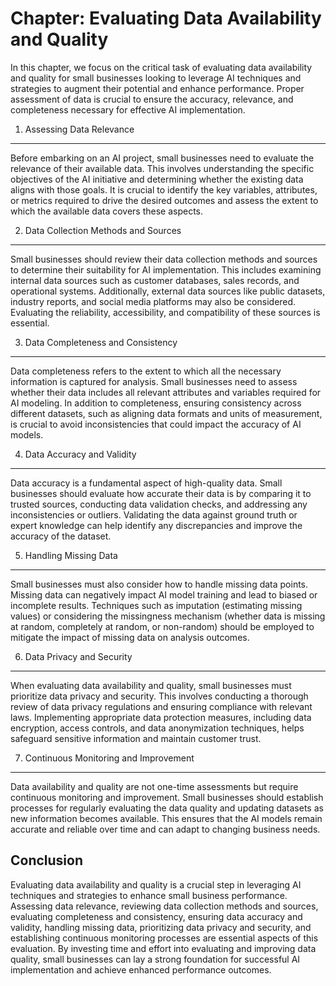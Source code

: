 Chapter: Evaluating Data Availability and Quality
=================================================

In this chapter, we focus on the critical task of evaluating data availability and quality for small businesses looking to leverage AI techniques and strategies to augment their potential and enhance performance. Proper assessment of data is crucial to ensure the accuracy, relevance, and completeness necessary for effective AI implementation.

1. Assessing Data Relevance
---------------------------

Before embarking on an AI project, small businesses need to evaluate the relevance of their available data. This involves understanding the specific objectives of the AI initiative and determining whether the existing data aligns with those goals. It is crucial to identify the key variables, attributes, or metrics required to drive the desired outcomes and assess the extent to which the available data covers these aspects.

2. Data Collection Methods and Sources
--------------------------------------

Small businesses should review their data collection methods and sources to determine their suitability for AI implementation. This includes examining internal data sources such as customer databases, sales records, and operational systems. Additionally, external data sources like public datasets, industry reports, and social media platforms may also be considered. Evaluating the reliability, accessibility, and compatibility of these sources is essential.

3. Data Completeness and Consistency
------------------------------------

Data completeness refers to the extent to which all the necessary information is captured for analysis. Small businesses need to assess whether their data includes all relevant attributes and variables required for AI modeling. In addition to completeness, ensuring consistency across different datasets, such as aligning data formats and units of measurement, is crucial to avoid inconsistencies that could impact the accuracy of AI models.

4. Data Accuracy and Validity
-----------------------------

Data accuracy is a fundamental aspect of high-quality data. Small businesses should evaluate how accurate their data is by comparing it to trusted sources, conducting data validation checks, and addressing any inconsistencies or outliers. Validating the data against ground truth or expert knowledge can help identify any discrepancies and improve the accuracy of the dataset.

5. Handling Missing Data
------------------------

Small businesses must also consider how to handle missing data points. Missing data can negatively impact AI model training and lead to biased or incomplete results. Techniques such as imputation (estimating missing values) or considering the missingness mechanism (whether data is missing at random, completely at random, or non-random) should be employed to mitigate the impact of missing data on analysis outcomes.

6. Data Privacy and Security
----------------------------

When evaluating data availability and quality, small businesses must prioritize data privacy and security. This involves conducting a thorough review of data privacy regulations and ensuring compliance with relevant laws. Implementing appropriate data protection measures, including data encryption, access controls, and data anonymization techniques, helps safeguard sensitive information and maintain customer trust.

7. Continuous Monitoring and Improvement
----------------------------------------

Data availability and quality are not one-time assessments but require continuous monitoring and improvement. Small businesses should establish processes for regularly evaluating the data quality and updating datasets as new information becomes available. This ensures that the AI models remain accurate and reliable over time and can adapt to changing business needs.

Conclusion
----------

Evaluating data availability and quality is a crucial step in leveraging AI techniques and strategies to enhance small business performance. Assessing data relevance, reviewing data collection methods and sources, evaluating completeness and consistency, ensuring data accuracy and validity, handling missing data, prioritizing data privacy and security, and establishing continuous monitoring processes are essential aspects of this evaluation. By investing time and effort into evaluating and improving data quality, small businesses can lay a strong foundation for successful AI implementation and achieve enhanced performance outcomes.
